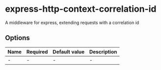 # express-http-context-correlation-id

A middleware for express, extending requests with a correlation id

## Options

| Name | Required | Default value | Description |
| ---- | -------- | ------------- | ----------- |
| -    | -        | -             | -           |
